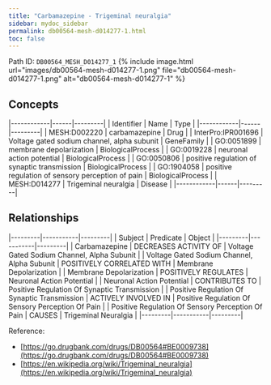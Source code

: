 ```yaml
---
title: "Carbamazepine - Trigeminal neuralgia"
sidebar: mydoc_sidebar
permalink: db00564-mesh-d014277-1.html
toc: false 
---
```



Path ID: `DB00564_MESH_D014277_1`
{% include image.html url="images/db00564-mesh-d014277-1.png" file="db00564-mesh-d014277-1.png" alt="db00564-mesh-d014277-1" %}

## Concepts

|------------|------|---------|
| Identifier | Name | Type    |
|------------|------|---------|
| MESH:D002220 | carbamazepine | Drug |
| InterPro:IPR001696 | Voltage gated sodium channel, alpha subunit | GeneFamily |
| GO:0051899 | membrane depolarization | BiologicalProcess |
| GO:0019228 | neuronal action potential | BiologicalProcess |
| GO:0050806 | positive regulation of synaptic transmission | BiologicalProcess |
| GO:1904058 | positive regulation of sensory perception of pain | BiologicalProcess |
| MESH:D014277 | Trigeminal neuralgia | Disease |
|------------|------|---------|

## Relationships

|---------|-----------|---------|
| Subject | Predicate | Object  |
|---------|-----------|---------|
| Carbamazepine | DECREASES ACTIVITY OF | Voltage Gated Sodium Channel, Alpha Subunit |
| Voltage Gated Sodium Channel, Alpha Subunit | POSITIVELY CORRELATED WITH | Membrane Depolarization |
| Membrane Depolarization | POSITIVELY REGULATES | Neuronal Action Potential |
| Neuronal Action Potential | CONTRIBUTES TO | Positive Regulation Of Synaptic Transmission |
| Positive Regulation Of Synaptic Transmission | ACTIVELY INVOLVED IN | Positive Regulation Of Sensory Perception Of Pain |
| Positive Regulation Of Sensory Perception Of Pain | CAUSES | Trigeminal Neuralgia |
|---------|-----------|---------|

Reference: 
  - [https://go.drugbank.com/drugs/DB00564#BE0009738](https://go.drugbank.com/drugs/DB00564#BE0009738)
  - [https://en.wikipedia.org/wiki/Trigeminal_neuralgia](https://en.wikipedia.org/wiki/Trigeminal_neuralgia)
